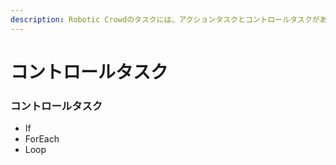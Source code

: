 ```yaml
---
description: Robotic Crowdのタスクには、アクションタスクとコントロールタスクがあります。ここでは、コントロールタスクについて一覧しています。
---
```


# コントロールタスク

### コントロールタスク

* If
* ForEach
* Loop

